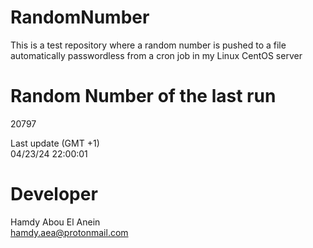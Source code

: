 # RandomNumber    
This is a test repository where a random number is pushed to a file automatically passwordless from a cron job in my Linux CentOS server    
# Random Number of the last run   
20797
      
Last update (GMT +1)    
04/23/24 22:00:01
# Developer    
Hamdy Abou El Anein   
hamdy.aea@protonmail.com

